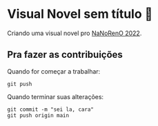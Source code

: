 # Visual Novel sem título 🧳

Criando uma visual novel pro [NaNoRenO 2022](https://itch.io/jam/nanoreno-2022).

## Pra fazer as contribuições

Quando for começar a trabalhar:
```shell
git push
``` 

Quando terminar suas alterações:
```shell
git commit -m "sei la, cara"
git push origin main
```

